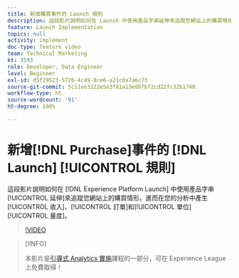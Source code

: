 ```yaml
---
title: 新增購買事件的 Launch 規則
description: 這段影片說明如何在 Launch 中使用產品字串延伸來追蹤您網站上的購買情形，進而在您的分析中產生收入、訂單和單位量度。
feature: Launch Implementation
topics: null
activity: implement
doc-type: feature video
team: Technical Marketing
kt: 3593
role: Developer, Data Engineer
level: Beginner
exl-id: d5f29523-5726-4c49-8ce6-a21c0a7a6c73
source-git-commit: 5c11ee3222e5e3f81a13ed8fbf2cd22fc32b1740
workflow-type: ht
source-wordcount: '91'
ht-degree: 100%

---
```


# 新增[!DNL Purchase]事件的 [!DNL Launch] [!UICONTROL 規則]

這段影片說明如何在 [!DNL Experience Platform Launch] 中使用產品字串[!UICONTROL 延伸]來追蹤您網站上的購買情形，進而在您的分析中產生[!UICONTROL 收入]、[!UICONTROL 訂單]和[!UICONTROL 單位][!UICONTROL 量度]。

>[!VIDEO](https://video.tv.adobe.com/v/28766/?quality=12)

>[!INFO]
>
> 本影片是[引導式 Analytics 實施](https://experienceleague.adobe.com/?recommended=Analytics-D-1-2019.1)課程的一部分，可在 Experience League 上免費取得！